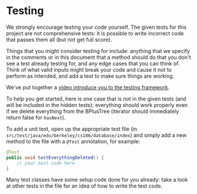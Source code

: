 # Testing

We strongly encourage testing your code yourself. The given tests for this project are not comprehensive tests: it is possible to write incorrect code that passes them all \(but not get full score\).

Things that you might consider testing for include: anything that we specify in the comments or in this document that a method should do that you don't see a test already testing for, and any edge cases that you can think of. Think of what valid inputs might break your code and cause it not to perform as intended, and add a test to make sure things are working.

We've put together a [video introduce you to the testing framework](https://drive.google.com/drive/folders/1VeqJHtAJ0fFcGvusLjXa-wyKzZ_TKb8L).

To help you get started, here is one case that is _not_ in the given tests \(and will be included in the hidden tests\): everything should work properly even if we delete everything from the BPlusTree \(iterator should immediately return false for `hasNext`\).

To add a unit test, open up the appropriate test file \(in `src/test/java/edu/berkeley/cs186/database/index`\) and simply add a new method to the file with a `@Test` annotation, for example:

```java
@Test
public void testEverythingDeleted() {
    // your test code here
}
```

Many test classes have some setup code done for you already: take a look at other tests in the file for an idea of how to write the test code.

